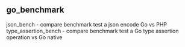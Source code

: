 go_benchmark
------------
json_bench - compare benchmark test a json encode Go vs PHP
type_assertion_bench - compare benchmark test a Go type assertion operation vs Go native
 
